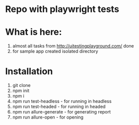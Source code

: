 # Repo with playwright tests 

# What is here: 
1. almost all tasks from http://uitestingplayground.com/ done
2. for sample app created isolated directory 

# Installation 
1. git clone 
2. npm init 
3. npm i 
4. npm run test-headless - for running in headless 
5. npm run test-headed - for running in headed 
6. npm run allure-generate - for generating report 
7. npm run allure-open - for opening 

